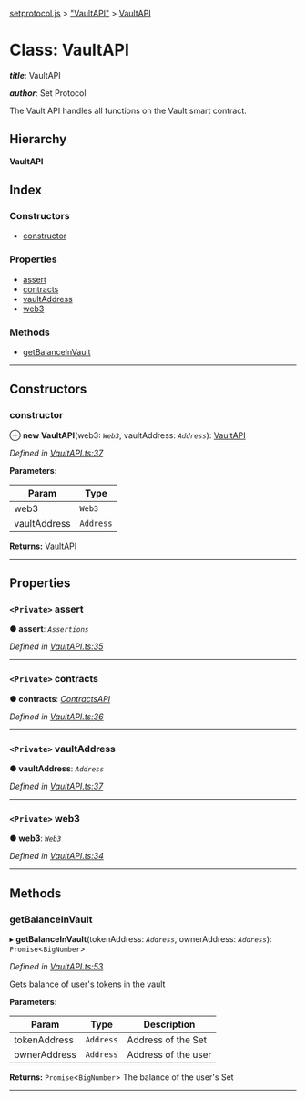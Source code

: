[setprotocol.js](../README.md) > ["VaultAPI"](../modules/_vaultapi_.md) > [VaultAPI](../classes/_vaultapi_.vaultapi.md)

# Class: VaultAPI

*__title__*: VaultAPI

*__author__*: Set Protocol

The Vault API handles all functions on the Vault smart contract.

## Hierarchy

**VaultAPI**

## Index

### Constructors

* [constructor](_vaultapi_.vaultapi.md#constructor)

### Properties

* [assert](_vaultapi_.vaultapi.md#assert)
* [contracts](_vaultapi_.vaultapi.md#contracts)
* [vaultAddress](_vaultapi_.vaultapi.md#vaultaddress)
* [web3](_vaultapi_.vaultapi.md#web3)

### Methods

* [getBalanceInVault](_vaultapi_.vaultapi.md#getbalanceinvault)

---

## Constructors

<a id="constructor"></a>

###  constructor

⊕ **new VaultAPI**(web3: *`Web3`*, vaultAddress: *`Address`*): [VaultAPI](_vaultapi_.vaultapi.md)

*Defined in [VaultAPI.ts:37](https://github.com/SetProtocol/setProtocol.js/blob/0711ab2/src/api/VaultAPI.ts#L37)*

**Parameters:**

| Param | Type |
| ------ | ------ |
| web3 | `Web3` |
| vaultAddress | `Address` |

**Returns:** [VaultAPI](_vaultapi_.vaultapi.md)

___

## Properties

<a id="assert"></a>

### `<Private>` assert

**● assert**: *`Assertions`*

*Defined in [VaultAPI.ts:35](https://github.com/SetProtocol/setProtocol.js/blob/0711ab2/src/api/VaultAPI.ts#L35)*

___
<a id="contracts"></a>

### `<Private>` contracts

**● contracts**: *[ContractsAPI](_contractsapi_.contractsapi.md)*

*Defined in [VaultAPI.ts:36](https://github.com/SetProtocol/setProtocol.js/blob/0711ab2/src/api/VaultAPI.ts#L36)*

___
<a id="vaultaddress"></a>

### `<Private>` vaultAddress

**● vaultAddress**: *`Address`*

*Defined in [VaultAPI.ts:37](https://github.com/SetProtocol/setProtocol.js/blob/0711ab2/src/api/VaultAPI.ts#L37)*

___
<a id="web3"></a>

### `<Private>` web3

**● web3**: *`Web3`*

*Defined in [VaultAPI.ts:34](https://github.com/SetProtocol/setProtocol.js/blob/0711ab2/src/api/VaultAPI.ts#L34)*

___

## Methods

<a id="getbalanceinvault"></a>

###  getBalanceInVault

▸ **getBalanceInVault**(tokenAddress: *`Address`*, ownerAddress: *`Address`*): `Promise`<`BigNumber`>

*Defined in [VaultAPI.ts:53](https://github.com/SetProtocol/setProtocol.js/blob/0711ab2/src/api/VaultAPI.ts#L53)*

Gets balance of user's tokens in the vault

**Parameters:**

| Param | Type | Description |
| ------ | ------ | ------ |
| tokenAddress | `Address` |  Address of the Set |
| ownerAddress | `Address` |  Address of the user |

**Returns:** `Promise`<`BigNumber`>
The balance of the user's Set

___

